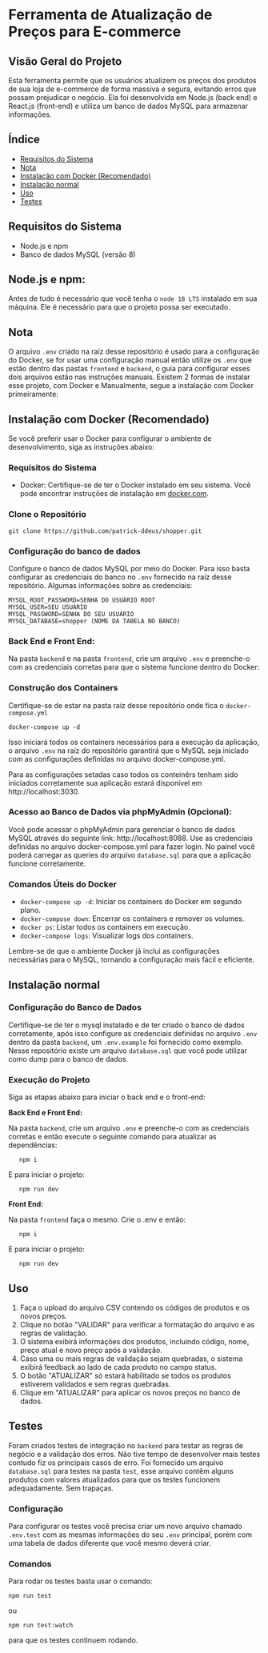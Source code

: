# Ferramenta de Atualização de Preços para E-commerce

## Visão Geral do Projeto

Esta ferramenta permite que os usuários atualizem os preços dos produtos de sua loja de e-commerce de forma massiva e segura, evitando erros que possam prejudicar o negócio. Ela foi desenvolvida em Node.js (back end) e React.js (front-end) e utiliza um banco de dados MySQL para armazenar informações.

## Índice 

* [Requisitos do Sistema](##Requisitos-do-Sistema)
* [Nota](##Nota)
* [Instalação com Docker (Recomendado)](##Instalação-com-Docker-(Recomendado))
* [Instalação normal](##Instalação-normal)
* [Uso](##Uso)
* [Testes](##Testes)


## Requisitos do Sistema

- Node.js e npm
- Banco de dados MySQL (versão 8)

## Node.js e npm:

Antes de tudo é necessário que você tenha o `node 18 LTS` instalado em sua máquina. Ele é necessário para que o projeto possa ser executado.

## Nota 
O arquivo `.env` criado na raíz desse repositório é usado para a configuração do Docker, se for usar uma configuração manual então utilize os `.env` que estão dentro das pastas `frontend` e `backend`, o guia para configurar esses dois arquivos estão nas instruções manuais.
Existem 2 formas de instalar esse projeto, com Docker e Manualmente, segue a instalação com Docker primeiramente:

## Instalação com Docker (Recomendado) 

Se você preferir usar o Docker para configurar o ambiente de desenvolvimento, siga as instruções abaixo:

### Requisitos do Sistema

- Docker: Certifique-se de ter o Docker instalado em seu sistema. Você pode encontrar instruções de instalação em [docker.com](https://www.docker.com/get-started).

### Clone o Repositório


   ```shell
   git clone https://github.com/patrick-ddeus/shopper.git
   ```

### Configuração do banco de dados

Configure o banco de dados MySQL por meio do Docker. Para isso basta configurar as credenciais do banco no `.env` fornecido na raíz desse repositório. Algumas informações sobre as credenciais:

```
MYSQL_ROOT_PASSWORD=SENHA DO USUÁRIO ROOT
MYSQL_USER=SEU USUÁRIO
MYSQL_PASSWORD=SENHA DO SEU USUÁRIO
MYSQL_DATABASE=shopper (NOME DA TABELA NO BANCO)
```

### Back End e Front End:

Na pasta `backend` e na pasta `frontend`, crie um arquivo `.env` e preenche-o com as credenciais corretas para que o sistema funcione dentro do Docker:


### Construção dos Containers
Certifique-se de estar na pasta raíz desse repositório onde fica o `docker-compose.yml`

```shell
docker-compose up -d
```

Isso iniciará todos os containers necessários para a execução da aplicação, o arquivo `.env` na raíz do repositório garantirá que o MySQL seja iniciado com as configurações definidas no arquivo docker-compose.yml.

Para as configurações setadas caso todos os conteinêrs tenham sido iniciados corretamente sua aplicação estará disponível em http://localhost:3030. 

### Acesso ao Banco de Dados via phpMyAdmin (Opcional):

Você pode acessar o phpMyAdmin para gerenciar o banco de dados MySQL através do seguinte link: http://localhost:8088.
Use as credenciais definidas no arquivo docker-compose.yml para fazer login.
No painel você poderá carregar as queries do arquivo `database.sql` para que a aplicação funcione corretamente.

### Comandos Úteis do Docker

- `docker-compose up -d`: Iniciar os containers do Docker em segundo plano.
- `docker-compose down`: Encerrar os containers e remover os volumes.
- `docker ps`: Listar todos os containers em execução.
- `docker-compose logs`: Visualizar logs dos containers.

Lembre-se de que o ambiente Docker já inclui as configurações necessárias para o MySQL, tornando a configuração mais fácil e eficiente.

## Instalação normal

### Configuração do Banco de Dados

Certifique-se de ter o mysql instalado e de ter criado o banco de dados corretamente, após isso configure as credenciais definidas no arquivo `.env` dentro da pasta `backend`, um `.env.example` foi fornecido como exemplo. Nesse repositório existe um arquivo `database.sql` que você pode utilizar como dump para o banco de dados.

### Execução do Projeto

Siga as etapas abaixo para iniciar o back end e o front-end:

**Back End e Front End:**

Na pasta `backend`, crie um arquivo `.env` e preenche-o com as credenciais corretas e então execute o seguinte comando para atualizar as dependências:

```shell
   npm i
```

E para iniciar o projeto:

```shell
   npm run dev
```

**Front End:**

Na pasta `frontend` faça o mesmo. Crie o .env e então:

```shell
   npm i
```

E para iniciar o projeto:

```shell
   npm run dev
```

## Uso

1. Faça o upload do arquivo CSV contendo os códigos de produtos e os novos preços.
2. Clique no botão "VALIDAR" para verificar a formatação do arquivo e as regras de validação.
3. O sistema exibirá informações dos produtos, incluindo código, nome, preço atual e novo preço após a validação.
4. Caso uma ou mais regras de validação sejam quebradas, o sistema exibirá feedback ao lado de cada produto no campo status.
5. O botão "ATUALIZAR" só estará habilitado se todos os produtos estiverem validados e sem regras quebradas.
6. Clique em "ATUALIZAR" para aplicar os novos preços no banco de dados.

## Testes

Foram criados testes de integração no `backend` para testar as regras de negócio e a validação dos erros. Não tive tempo de desenvolver mais testes contudo fiz os principais casos de erro. Foi fornecido um arquivo `database.sql` para testes na pasta `test`, esse arquivo contêm alguns produtos com valores atualizados para que os testes funcionem adequadamente. Sem trapaças.

### Configuração

Para configurar os testes você precisa criar um novo arquivo chamado `.env.test` com as mesmas informações do seu `.env` principal, porém com uma tabela de dados diferente que você mesmo deverá criar.

### Comandos

Para rodar os testes basta usar o comando:

```
npm run test
```
ou
```
npm run test:watch
```
para que os testes continuem rodando.
